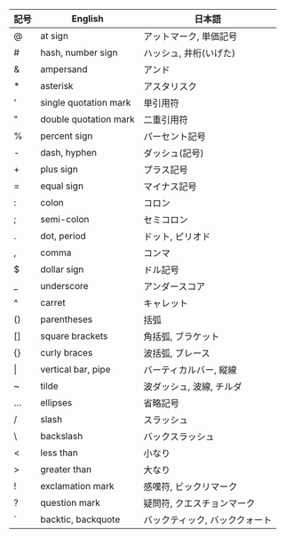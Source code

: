 <table>
   <thead>
      <tr>
         <th>記号</th>
         <th>English</th>
         <th>日本語</th>
      </tr>
   </thead>
   <tbody>
      <tr>
         <td>@</td>
         <td>at sign</td>
         <td>アットマーク, 単価記号</td>
      </tr>
      <tr>
         <td>#</td>
         <td>hash, number sign</td>
         <td>ハッシュ, 井桁(いげた)</td>
      </tr>
      <tr>
         <td>&amp;</td>
         <td>ampersand</td>
         <td>アンド</td>
      </tr>
      <tr>
         <td>*</td>
         <td>asterisk</td>
         <td>アスタリスク</td>
      </tr>
      <tr>
         <td>&#39;</td>
         <td>single quotation mark</td>
         <td>単引用符</td>
      </tr>
      <tr>
         <td>"</td>
         <td>double quotation mark</td>
         <td>二重引用符</td>
      </tr>
      <tr>
         <td>%</td>
         <td>percent sign</td>
         <td>パーセント記号</td>
      </tr>
      <tr>
         <td>-</td>
         <td>dash, hyphen</td>
         <td>ダッシュ(記号)</td>
      </tr>
      <tr>
         <td>+</td>
         <td>plus sign</td>
         <td>プラス記号</td>
      </tr>
      <tr>
         <td>=</td>
         <td>equal sign</td>
         <td>マイナス記号</td>
      </tr>
      <tr>
         <td>:</td>
         <td>colon</td>
         <td>コロン</td>
      </tr>
      <tr>
         <td>;</td>
         <td>semi-colon</td>
         <td>セミコロン</td>
      </tr>
      <tr>
         <td>.</td>
         <td>dot, period</td>
         <td>ドット, ピリオド</td>
      </tr>
      <tr>
         <td>,</td>
         <td>comma</td>
         <td>コンマ</td>
      </tr>
      <tr>
         <td>$</td>
         <td>dollar sign</td>
         <td>ドル記号</td>
      </tr>
      <tr>
         <td>_</td>
         <td>underscore</td>
         <td>アンダースコア</td>
      </tr>
      <tr>
         <td>^</td>
         <td>carret</td>
         <td>キャレット</td>
      </tr>
      <tr>
         <td>()</td>
         <td>parentheses</td>
         <td>括弧</td>
      </tr>
      <tr>
         <td>[]</td>
         <td>square brackets</td>
         <td>角括弧, ブラケット</td>
      </tr>
      <tr>
         <td>{}</td>
         <td>curly braces</td>
         <td>波括弧, ブレース</td>
      </tr>
      <tr>
         <td>|</td>
         <td>vertical bar, pipe</td>
         <td>バーティカルバー, 縦線</td>
      </tr>
      <tr>
         <td>~</td>
         <td>tilde</td>
         <td>波ダッシュ, 波線, チルダ</td>
      </tr>
      <tr>
         <td>…</td>
         <td>ellipses</td>
         <td>省略記号</td>
      </tr>
      <tr>
         <td>/</td>
         <td>slash</td>
         <td>スラッシュ</td>
      </tr>
      <tr>
         <td>\</td>
         <td>backslash</td>
         <td>バックスラッシュ</td>
      </tr>
      <tr>
         <td>&lt;</td>
         <td>less than</td>
         <td>小なり</td>
      </tr>
      <tr>
         <td>&gt;</td>
         <td>greater than</td>
         <td>大なり</td>
      </tr>
      <tr>
         <td>!</td>
         <td>exclamation mark</td>
         <td>感嘆符, ビックリマーク</td>
      </tr>
      <tr>
         <td>?</td>
         <td>question mark</td>
         <td>疑問符, クエスチョンマーク</td>
      </tr>
      <tr>
         <td>`</td>
         <td>backtic, backquote</td>
         <td>バックティック, バッククォート</td>
      </tr>
   </tbody>
</table>
